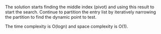 The solution starts finding the middle index (pivot) and using this result to start the search. Continue to partition the entry list by iteratively narrowing the partition to find the dynamic point to test.

The time complexity is O(logn) and space complexity is O(1).
